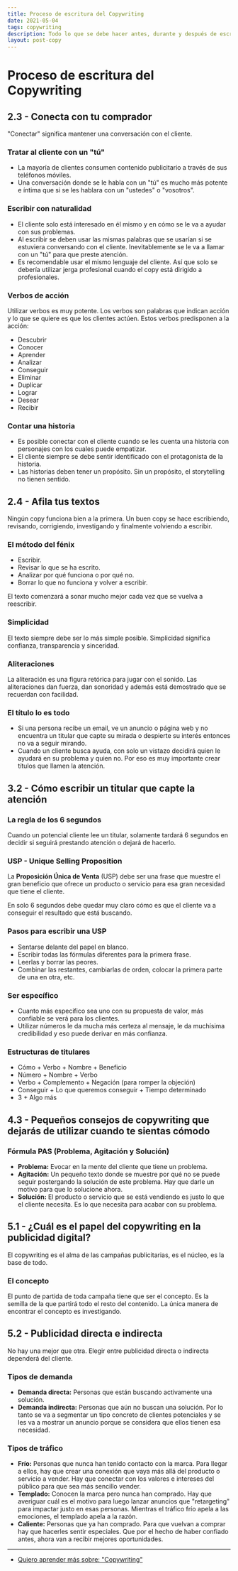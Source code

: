 ```yaml
---
title: Proceso de escritura del Copywriting
date: 2021-05-04
tags: copywriting
description: Todo lo que se debe hacer antes, durante y después de escribir un copy.
layout: post-copy
---
```


# Proceso de escritura del Copywriting

## 2.3 - Conecta con tu comprador

"Conectar" significa mantener una conversación con el cliente.

### Tratar al cliente con un "tú"

- La mayoría de clientes consumen contenido publicitario a través de sus teléfonos móviles.
- Una conversación donde se le habla con un "tú" es mucho más potente e íntima que si se les hablara con un "ustedes" o "vosotros".

### Escribir con naturalidad

- El cliente solo está interesado en él mismo y en cómo se le va a ayudar con sus problemas.
- Al escribir se deben usar las mismas palabras que se usarían si se estuviera conversando con el cliente. Inevitablemente se le va a llamar con un "tú" para que preste atención.
- Es recomendable usar el mismo lenguaje del cliente. Así que solo se debería utilizar jerga profesional cuando el copy está dirigido a profesionales.

### Verbos de acción

Utilizar verbos es muy potente. Los verbos son palabras que indican acción y lo que se quiere es que los clientes actúen. Estos verbos predisponen a la acción:

- Descubrir
- Conocer
- Aprender
- Analizar
- Conseguir
- Eliminar
- Duplicar
- Lograr
- Desear
- Recibir

### Contar una historia

- Es posible conectar con el cliente cuando se les cuenta una historia con personajes con los cuales puede empatizar.
- El cliente siempre se debe sentir identificado con el protagonista de la historia.
- Las historias deben tener un propósito. Sin un propósito, el storytelling no tienen sentido.

## 2.4 - Afila tus textos

Ningún copy funciona bien a la primera. Un buen copy se hace escribiendo, revisando, corrigiendo, investigando y finalmente volviendo a escribir.

### El método del fénix

- Escribir.
- Revisar lo que se ha escrito.
- Analizar por qué funciona o por qué no.
- Borrar lo que no funciona y volver a escribir.

El texto comenzará a sonar mucho mejor cada vez que se vuelva a reescribir.

### Simplicidad

El texto siempre debe ser lo más simple posible. Simplicidad significa confianza, transparencia y sinceridad.

### Aliteraciones

La aliteración es una figura retórica para jugar con el sonido. Las aliteraciones dan fuerza, dan sonoridad y además está demostrado que se recuerdan con facilidad.

### El título lo es todo

- Si una persona recibe un email, ve un anuncio o página web y no encuentra un titular que capte su mirada o despierte su interés entonces no va a seguir mirando.
- Cuando un cliente busca ayuda, con solo un vistazo decidirá quien le ayudará en su problema y quien no. Por eso es muy importante crear títulos que llamen la atención.

## 3.2 - Cómo escribir un titular que capte la atención

### La regla de los 6 segundos

Cuando un potencial cliente lee un titular, solamente tardará 6 segundos en decidir si seguirá prestando atención o dejará de hacerlo.

### USP - Unique Selling Proposition

La **Proposición Única de Venta** (USP) debe ser una frase que muestre el gran beneficio que ofrece un producto o servicio para esa gran necesidad que tiene el cliente.

En solo 6 segundos debe quedar muy claro cómo es que el cliente va a conseguir el resultado que está buscando.

### Pasos para escribir una USP

- Sentarse delante del papel en blanco.
- Escribir todas las fórmulas diferentes para la primera frase.
- Leerlas y borrar las peores.
- Combinar las restantes, cambiarlas de orden, colocar la primera parte de una en otra, etc.

### Ser específico

- Cuanto más especifico sea uno con su propuesta de valor, más confiable se verá para los clientes.
- Utilizar números le da mucha más certeza al mensaje, le da muchísima credibilidad y eso puede derivar en más confianza.

### Estructuras de titulares

- Cómo + Verbo + Nombre + Beneficio
- Número + Nombre + Verbo
- Verbo + Complemento + Negación (para romper la objeción)
- Conseguir + Lo que queremos conseguir + Tiempo determinado
- 3 + Algo más

## 4.3 - Pequeños consejos de copywriting que dejarás de utilizar cuando te sientas cómodo

### Fórmula PAS (Problema, Agitación y Solución)

- **Problema:** Evocar en la mente del cliente que tiene un problema.
- **Agitación:** Un pequeño texto donde se muestre por qué no se puede seguir postergando la solución de este problema. Hay que darle un motivo para que lo solucione ahora.
- **Solución:** El producto o servicio que se está vendiendo es justo lo que el cliente necesita. Es lo que necesita para acabar con su problema.

## 5.1 - ¿Cuál es el papel del copywriting en la publicidad digital?

El copywriting es el alma de las campañas publicitarias, es el núcleo, es la base de todo.

### El concepto

El punto de partida de toda campaña tiene que ser el concepto. Es la semilla de la que partirá todo el resto del contenido. La única manera de encontrar el concepto es investigando.

## 5.2 - Publicidad directa e indirecta

No hay una mejor que otra. Elegir entre publicidad directa o indirecta dependerá del cliente.

### Tipos de demanda

- **Demanda directa:** Personas que están buscando activamente una solución.
- **Demanda indirecta:** Personas que aún no buscan una solución. Por lo tanto se va a segmentar un tipo concreto de clientes potenciales y se les va a mostrar un anuncio porque se considera que ellos tienen esa necesidad.

### Tipos de tráfico

- **Frío:** Personas que nunca han tenido contacto con la marca. Para llegar a ellos, hay que crear una conexión que vaya más allá del producto o servicio a vender. Hay que conectar con los valores e intereses del público para que sea más sencillo vender.
- **Templado:** Conocen la marca pero nunca han comprado. Hay que averiguar cuál es el motivo para luego lanzar anuncios que "retargeting" para impactar justo en esas personas. Mientras el tráfico frío apela a las emociones, el templado apela a la razón.
- **Caliente:** Personas que ya han comprado. Para que vuelvan a comprar hay que hacerles sentir especiales. Que por el hecho de haber confiado antes, ahora van a recibir mejores oportunidades.

***

- [Quiero aprender más sobre: "Copywriting"](../00/copywriting)
